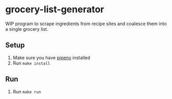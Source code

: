 # grocery-list-generator

WIP program to scrape ingredients from recipe sites and coalesce them into
a single grocery list.

## Setup

1. Make sure you have [pipenv](https://github.com/pypa/pipenv) installed
1. Run `make install`

## Run

1. Run `make run`
